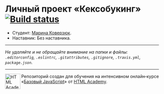 # Личный проект «Кексобукинг» [![Build status][travis-image]][travis-url]

* Студент: [Марина Коверзюк](https://up.htmlacademy.ru/javascript/10/user/54699).
* Наставник: Без наставника.

---

_Не удаляйте и не обращайте внимание на папки и файлы:_<br>
_`.editorconfig`, `.eslintrc`, `.gitattributes`, `.gitignore`, `.travis.yml`, `package.json`._

---

<a href="https://htmlacademy.ru/intensive/javascript"><img align="left" width="50" height="50" title="HTML Academy" src="https://up.htmlacademy.ru/static/img/intensive/javascript/logo-for-github.svg"></a>

Репозиторий создан для обучения на интенсивном онлайн‑курсе «[Базовый JavaScript](https://htmlacademy.ru/intensive/javascript)» от [HTML Academy](https://htmlacademy.ru).

[travis-image]: https://travis-ci.org/htmlacademy-javascript/54699-keksobooking.svg?branch=master
[travis-url]: https://travis-ci.org/htmlacademy-javascript/54699-keksobooking
